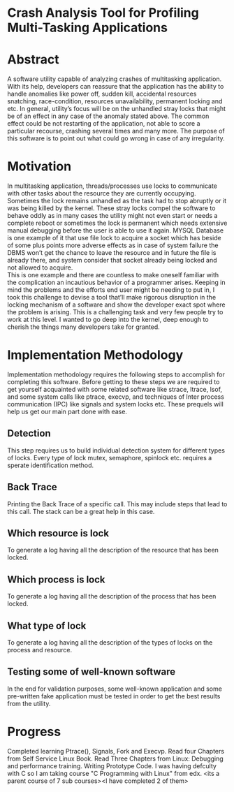 # Crash Analysis Tool for Profiling Multi-Tasking Applications 

# Abstract
A software utility capable of analyzing crashes of multitasking application. With its help, developers can reassure that the application has the ability to handle anomalies like power off, sudden kill, accidental resources snatching, race-condition, resources unavailability, permanent locking and etc. In general, utility’s focus will be on the unhandled stray locks that might be of an effect in any case of the anomaly stated above. The common effect could be not restarting of the application, not able to score a particular recourse, crashing several times and many more. The purpose of this software is to point out what could go wrong in case of any irregularity.

# Motivation
In multitasking application, threads/processes use locks to communicate with other tasks about the resource they are currently occupying. Sometimes the lock remains unhandled as the task had to stop abruptly or it was being killed by the kernel. These stray locks compel the software to behave oddly as in many cases the utility might not even start or needs a complete reboot or sometimes the lock is permanent which needs extensive manual debugging before the user is able to use it again. MYSQL Database is one example of it that use file lock to acquire a socket which has beside of some plus points more adverse effects as in case of system failure the DBMS won’t get the chance to leave the resource and in future the file is already there, and system consider that socket already being locked and not allowed to acquire.  
This is one example and there are countless to make oneself familiar with the complication an incautious behavior of a programmer arises. 
Keeping in mind the problems and the efforts end user might be needing to put in, I took this challenge to devise a tool that’ll make rigorous disruption in the locking mechanism of a software and show the developer exact spot where the problem is arising. 
This is a challenging task and very few people try to work at this level. I wanted to go deep into the kernel, deep enough to cherish the things many developers take for granted.     

# Implementation Methodology
Implementation methodology requires the following steps to accomplish for completing this software. Before getting to these steps we are required to get yourself acquainted with some related software like strace, ltrace, lsof, and some system calls like ptrace, execvp, and techniques of Inter process communication (IPC) like signals and system locks etc. These prequels will help us get our main part done with ease.

## Detection
This step requires us to build individual detection system for different types of locks. Every type of lock mutex, semaphore, spinlock etc. requires a sperate identification method. 
## Back Trace
Printing the Back Trace of a specific call. This may include steps that lead to this call. The stack can be a great help in this case.
## Which resource is lock
To generate a log having all the description of the resource that has been locked.
## Which process is lock
To generate a log having all the description of the process that has been locked.
## What type of lock
To generate a log having all the description of the types of locks on the process and resource.
## Testing some of well-known software
In the end for validation purposes, some well-known application and some pre-written fake application must be tested in order to get the best results from the utility.

# Progress
Completed learning Ptrace(), Signals, Fork and Execvp.
Read four Chapters from Self Service Linux Book. <Still Reading>
Read Three Chapters from Linux: Debugging and performance training.<Still Reading>
Writing Prototype Code. <Still In Progress>
I was having defculty with C so I am taking course "C Programming with Linux" from edx. <its a parent course of 7 sub courses><I have completed 2 of them>
